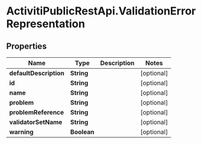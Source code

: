 # ActivitiPublicRestApi.ValidationErrorRepresentation

## Properties
Name | Type | Description | Notes
------------ | ------------- | ------------- | -------------
**defaultDescription** | **String** |  | [optional] 
**id** | **String** |  | [optional] 
**name** | **String** |  | [optional] 
**problem** | **String** |  | [optional] 
**problemReference** | **String** |  | [optional] 
**validatorSetName** | **String** |  | [optional] 
**warning** | **Boolean** |  | [optional] 


